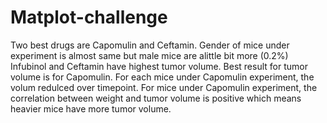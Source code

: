 # Matplot-challenge

Two best drugs are Capomulin and Ceftamin.
Gender of mice under experiment is almost same but male mice are alittle bit more (0.2%)
Infubinol and Ceftamin have highest tumor volume.
Best result for tumor volume is for Capomulin.
For each mice under Capomulin experiment, the volum redulced over timepoint.
For mice under Capomulin experiment, the correlation between weight and tumor volume is positive which means heavier mice have more tumor volume.

